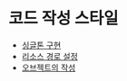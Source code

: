 코드 작성 스타일
====

* [싱글톤 구현](https://github.com/SubwayRocketTeam/game/blob/master/doc/style/impl_singleton.md)
* [리소스 경로 설정](https://github.com/SubwayRocketTeam/game/blob/master/doc/style/resource_path.md)
* [오브젝트의 작성](https://github.com/SubwayRocketTeam/game/blob/master/doc/style/impl_object.md)
